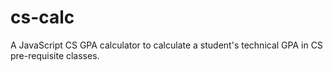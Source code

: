 # cs-calc
A JavaScript CS GPA calculator to calculate a student's technical GPA in CS pre-requisite classes.
